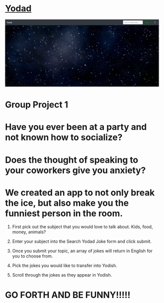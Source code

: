 # [Yodad](https://margosij.github.io/Project1/)
![Yodad Demo](assets/images/Yodad.gif)
# Group Project 1
# Have you ever been at a party and not known how to socialize?

# Does the thought of speaking to your coworkers give you anxiety?

# We created an app to not only break the ice, but also make you the funniest person in the room.

1. First pick out the subject that you would love to talk about.  Kids, food, money, animals?

2. Enter your subject into the Search Yodad Joke form and click submit.

3. Once you submit your topic, an array of jokes will return in English for you to choose from.  

4. Pick the jokes you would like to transfer into Yodish.

5.  Scroll through the jokes as they appear in Yodish.  

# GO FORTH AND BE FUNNY!!!!!
